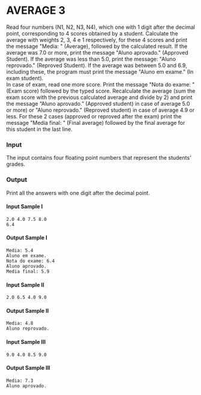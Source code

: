 # AVERAGE 3
Read four numbers (N1, N2, N3, N4), which one with 1 digit after the decimal point, corresponding to 4 scores obtained by a student. Calculate the average with weights 2, 3, 4 e 1 respectively, for these 4 scores and print the message "Media: " (Average), followed by the calculated result. If the average was 7.0 or more, print the message "Aluno aprovado." (Approved Student). If the average was less than 5.0, print the message: "Aluno reprovado." (Reproved Student). If the average was between 5.0 and 6.9, including these, the program must print the message "Aluno em exame." (In exam student).  
In case of exam, read one more score. Print the message "Nota do exame: " (Exam score) followed by the typed score. Recalculate the average (sum the exam score with the previous calculated average and divide by 2) and print the message “Aluno aprovado.” (Approved student) in case of average 5.0 or more) or "Aluno reprovado." (Reproved student) in case of average 4.9 or less. For these 2 cases (approved or reproved after the exam) print the message "Media final: " (Final average) followed by the final average for this student in the last line.
### Input
The input contains four floating point numbers that represent the students' grades.
### Output
Print all the answers with one digit after the decimal point.
#### Input Sample I
    2.0 4.0 7.5 8.0  
    6.4
#### Output Sample I
    Media: 5.4  
    Aluno em exame.  
    Nota do exame: 6.4  
    Aluno aprovado.  
    Media final: 5.9
#### Input Sample II
    2.0 6.5 4.0 9.0             
#### Output Sample II
    Media: 4.8  
    Aluno reprovado.
#### Input Sample III
    9.0 4.0 8.5 9.0
#### Output Sample III
    Media: 7.3  
    Aluno aprovado.